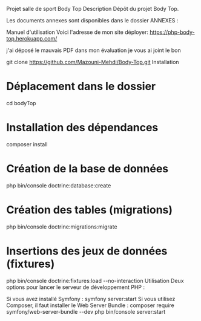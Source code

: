Projet salle de sport Body Top
Description
Dépôt du projet Body Top.

Les documents annexes sont disponibles dans le dossier ANNEXES :

Manuel d'utilisation
Voici l'adresse de mon site déployer: https://php-body-top.herokuapp.com/

j'ai déposé le mauvais PDF dans mon évaluation je vous ai joint le bon 

git clone https://github.com/Mazouni-Mehdi/Body-Top.git
Installation
# Déplacement dans le dossier
cd bodyTop

# Installation des dépendances
composer install

# Création de la base de données
php bin/console doctrine:database:create

# Création des tables (migrations)
php bin/console doctrine:migrations:migrate

# Insertions des jeux de données (fixtures)
php bin/console doctrine:fixtures:load --no-interaction
Utilisation
Deux options pour lancer le serveur de développement PHP :

Si vous avez installé Symfony :
symfony server:start
Si vous utilisez Composer, il faut installer le Web Server Bundle :
composer require symfony/web-server-bundle --dev
php bin/console server:start